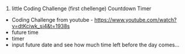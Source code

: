 1. little Coding Challenge (first chellenge) Countdown Timer

 -  Coding Challenge from youtube  - https://www.youtube.com/watch?v=dtKciwk_si4&t=1938s
 -  future time 
 -  timer
 -  input future date and see how much time left before the day comes...
 